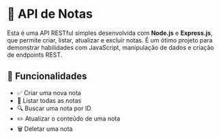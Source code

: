 # 📝 API de Notas

Esta é uma API RESTful simples desenvolvida com **Node.js** e **Express.js**, que permite criar, listar, atualizar e excluir notas. É um ótimo projeto para demonstrar habilidades com JavaScript, manipulação de dados e criação de endpoints REST.

## 🚀 Funcionalidades

- ✅ Criar uma nova nota
- 📖 Listar todas as notas
- 🔍 Buscar uma nota por ID
- ✏️ Atualizar o conteúdo de uma nota
- 🗑️ Deletar uma nota

